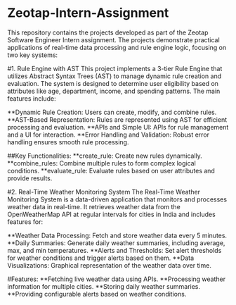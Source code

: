 # Zeotap-Intern-Assignment
This repository contains the projects developed as part of the Zeotap Software Engineer Intern assignment. The projects demonstrate practical applications of real-time data processing and rule engine logic, focusing on two key systems:

#1. Rule Engine with AST
This project implements a 3-tier Rule Engine that utilizes Abstract Syntax Trees (AST) to manage dynamic rule creation and evaluation. The system is designed to determine user eligibility based on attributes like age, department, income, and spending patterns. The main features include:

**Dynamic Rule Creation: Users can create, modify, and combine rules.
**AST-Based Representation: Rules are represented using AST for efficient processing and evaluation.
**APIs and Simple UI: APIs for rule management and a UI for interaction.
**Error Handling and Validation: Robust error handling ensures smooth rule processing.

##Key Functionalities:
**create_rule: Create new rules dynamically.
**combine_rules: Combine multiple rules to form complex logical conditions.
**evaluate_rule: Evaluate rules based on user attributes and provide results.

#2. Real-Time Weather Monitoring System
The Real-Time Weather Monitoring System is a data-driven application that monitors and processes weather data in real-time. It retrieves weather data from the OpenWeatherMap API at regular intervals for cities in India and includes features for:

**Weather Data Processing: Fetch and store weather data every 5 minutes.
**Daily Summaries: Generate daily weather summaries, including average, max, and min temperatures.
**Alerts and Thresholds: Set alert thresholds for weather conditions and trigger alerts based on them.
**Data Visualizations: Graphical representation of the weather data over time.

#Features:
**Fetching live weather data using APIs.
**Processing weather information for multiple cities.
**Storing daily weather summaries.
**Providing configurable alerts based on weather conditions.
